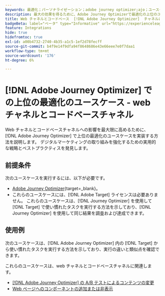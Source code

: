 ```yaml
---
keywords: 最適化；パーソナライゼーション；adobe journey optimizer;ajo；ユースケース；シナリオ；web；コードベース
description: 最大の効果を得るために、Adobe Journey Optimizerで最適化の上位のユースケースを実装する方法を説明します。
title: Web チャネルとコードベース  [!DNL Adobe Journey Optimizer]  チャネルにおける最適化の上位のユースケース
badgeBeta: label="ベータ" type="Informative" url="https://experienceleague.adobe.com/docs/target/using/introduction/intro.html?lang=ja#beta newtab=true" tooltip=" [!DNL Adobe Target] のベータ版機能とは"
feature: Integrations
hide: true
hidefromtoc: true
exl-id: a00b4732-2740-4b35-a1c5-1ef2d78fecff
source-git-commit: b4f9e14f9dfa94f8648686e43e66eee7e0f7daa1
workflow-type: tm+mt
source-wordcount: '176'
ht-degree: 6%

---
```


# [!DNL Adobe Journey Optimizer] での上位の最適化のユースケース - web チャネルとコードベースチャネル

Web チャネルとコードベースチャネルへの影響を最大限に高めるために、[!DNL Adobe Journey Optimizer] で上位の最適化のユースケースを実装する方法を説明します。 デジタルマーケティングの取り組みを強化するための実用的な戦略とベストプラクティスを発見します。

## 前提条件

次のユースケースを実行するには、以下が必要です。

* [Adobe Journey Optimizer](https://experienceleague.adobe.com/ja/docs/journey-optimizer/using/get-started/get-started){target=_blank}。
* これらのユースケースには、[!DNL Adobe Target] ライセンスは必要ありません。 これらのユースケースは、[!DNL Journey Optimizer] を使用して [!DNL Target] で使い慣れたタスクを実行する方法を示しており、[!DNL Journey Optimizer] を使用して同じ結果を調査および達成できます。

## 使用例

次のユースケースは、[!DNL Adobe Journey Optimizer] 内の [!DNL Target] から使い慣れたタスクを実行する方法を示しており、実行の違いと類似点を確認できます。

これらのユースケースは、web チャネルとコードベースチャネルに関連します。

* [ [!DNL Adobe Journey Optimizer] の A/B テストによるコンテンツの変更](/help/main/c-integrating-target-with-mac/ajo/content-change-using-ajo.md)
* [Web ページへのコンポーネントの追加または非表示](/help/main/c-integrating-target-with-mac/ajo/add-hide-content-using-ajo.md)
